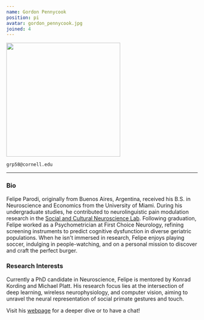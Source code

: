 ```yaml
---
name: Gordon Pennycook
position: pi
avatar: gordon_pennycook.jpg
joined: 4
---
```


<img width="300" src="{{site.baseurl}}/images/people/{{page.avatar}}" data-action="zoom">

<i class="fa fa-envelope-o"></i> `grp58@cornell.edu`<br>

<hr>

### Bio

Felipe Parodi, originally from Buenos Aires, Argentina, received his B.S. in Neuroscience and Economics from the University of Miami. During his undergraduate studies, he contributed to neurolinguistic pain modulation research in the [Social and Cultural Neuroscience Lab](http://www.losinlab.org/). Following graduation, Felipe worked as a Psychometrician at First Choice Neurology, refining screening instruments to predict cognitive dysfunction in diverse geriatric populations. When he isn't immersed in research, Felipe enjoys playing soccer, indulging in people-watching, and on a personal mission to discover and craft the perfect burger.

### Research Interests

Currently a PhD candidate in Neuroscience, Felipe is mentored by Konrad Kording and Michael Platt. His research focus lies at the intersection of deep learning, wireless neurophysiology, and computer vision, aiming to unravel the neural representation of social primate gestures and touch.


Visit his [webpage](https://felipe-parodi.github.io/) for a deeper dive or to have a chat!
